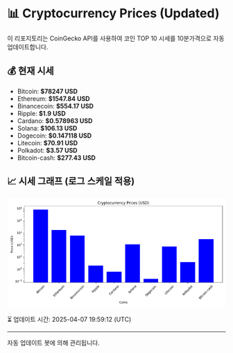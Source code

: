 
# 📊 Cryptocurrency Prices (Updated)

이 리포지토리는 CoinGecko API를 사용하여 코인 TOP 10 시세를 10분가격으로 자동 업데이트합니다.

## 💰 현재 시세
- Bitcoin: **$78247 USD**
- Ethereum: **$1547.84 USD**
- Binancecoin: **$554.17 USD**
- Ripple: **$1.9 USD**
- Cardano: **$0.578963 USD**
- Solana: **$106.13 USD**
- Dogecoin: **$0.147118 USD**
- Litecoin: **$70.91 USD**
- Polkadot: **$3.57 USD**
- Bitcoin-cash: **$277.43 USD**

## 📈 시세 그래프 (로그 스케일 적용)
![Crypto Prices](crypto_prices.png)

⏳ 업데이트 시간: 2025-04-07 19:59:12 (UTC)

---
자동 업데이트 봇에 의해 관리됩니다.
